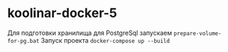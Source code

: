 # koolinar-docker-5

Для подготовки хранилища для PostgreSql запускаем `prepare-volume-for-pg.bat`
Запуск проекта `docker-compose up --build`

